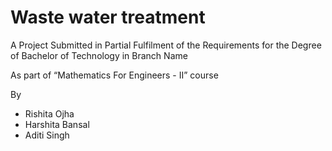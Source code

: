 # Waste water treatment

A Project Submitted in Partial Fulfilment of the Requirements for the Degree of Bachelor of Technology in Branch Name

As part of “Mathematics For Engineers - II” course

By
-	Rishita Ojha
-	Harshita Bansal
-	Aditi Singh

